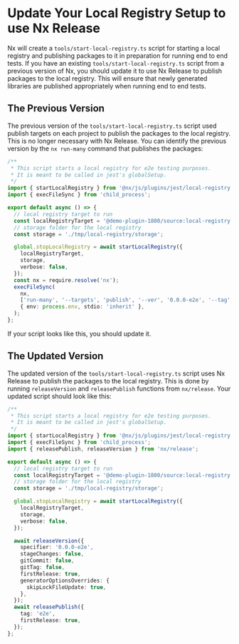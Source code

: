 # Update Your Local Registry Setup to use Nx Release

Nx will create a `tools/start-local-registry.ts` script for starting a local registry and publishing packages to it in preparation for running end to end tests. If you have an existing `tools/start-local-registry.ts` script from a previous version of Nx, you should update it to use Nx Release to publish packages to the local registry. This will ensure that newly generated libraries are published appropriately when running end to end tests.

## The Previous Version

The previous version of the `tools/start-local-registry.ts` script used publish targets on each project to publish the packages to the local registry. This is no longer necessary with Nx Release. You can identify the previous version by the `nx run-many` command that publishes the packages:

```typescript
/**
 * This script starts a local registry for e2e testing purposes.
 * It is meant to be called in jest's globalSetup.
 */
import { startLocalRegistry } from '@nx/js/plugins/jest/local-registry';
import { execFileSync } from 'child_process';

export default async () => {
  // local registry target to run
  const localRegistryTarget = '@demo-plugin-1800/source:local-registry';
  // storage folder for the local registry
  const storage = './tmp/local-registry/storage';

  global.stopLocalRegistry = await startLocalRegistry({
    localRegistryTarget,
    storage,
    verbose: false,
  });
  const nx = require.resolve('nx');
  execFileSync(
    nx,
    ['run-many', '--targets', 'publish', '--ver', '0.0.0-e2e', '--tag', 'e2e'],
    { env: process.env, stdio: 'inherit' },
  );
};
```

If your script looks like this, you should update it.

## The Updated Version

The updated version of the `tools/start-local-registry.ts` script uses Nx Release to publish the packages to the local registry. This is done by running `releaseVersion` and `releasePublish` functions from `nx/release`. Your updated script should look like this:

```typescript
/**
 * This script starts a local registry for e2e testing purposes.
 * It is meant to be called in jest's globalSetup.
 */
import { startLocalRegistry } from '@nx/js/plugins/jest/local-registry';
import { execFileSync } from 'child_process';
import { releasePublish, releaseVersion } from 'nx/release';

export default async () => {
  // local registry target to run
  const localRegistryTarget = '@demo-plugin-1800/source:local-registry';
  // storage folder for the local registry
  const storage = './tmp/local-registry/storage';

  global.stopLocalRegistry = await startLocalRegistry({
    localRegistryTarget,
    storage,
    verbose: false,
  });

  await releaseVersion({
    specifier: '0.0.0-e2e',
    stageChanges: false,
    gitCommit: false,
    gitTag: false,
    firstRelease: true,
    generatorOptionsOverrides: {
      skipLockFileUpdate: true,
    },
  });
  await releasePublish({
    tag: 'e2e',
    firstRelease: true,
  });
};
```
